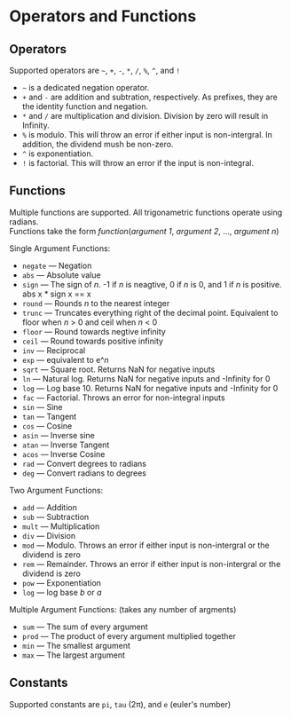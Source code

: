 # Operators and Functions

## Operators

Supported operators are `~`, `+`, `-`, `*`, `/`, `%`, `^`, and `!`

- `~` is a dedicated negation operator.
- `+` and `-` are addition and subtration, respectively. As prefixes, they are the identity function and negation.
- `*` and `/` are multiplication and division. Division by zero will result in Infinity.
- `%` is modulo. This will throw an error if either input is non-intergral. In addition, the dividend mush be non-zero.
- `^` is exponentiation.
- `!` is factorial. This will throw an error if the input is non-integral.

## Functions

Multiple functions are supported. All trigonametric functions operate using radians.  
Functions take the form *function*(*argument 1*, *argument 2*, …, *argument n*)

Single Argument Functions:
- `negate` — Negation
- `abs` — Absolute value
- `sign` — The sign of *n*. -1 if *n* is neagtive, 0 if *n* is 0, and 1 if *n* is positive. abs x * sign x == x
- `round` — Rounds *n* to the nearest integer
- `trunc` — Truncates everything right of the decimal point. Equivalent to floor when *n* > 0 and ceil when *n* < 0
- `floor` — Round towards negtive infinity
- `ceil` — Round towards positive infinity
- `inv` — Reciprocal
- `exp` — equivalent to e^*n*
- `sqrt` — Square root. Returns NaN for negative inputs
- `ln` — Natural log. Returns NaN for negative inputs and -Infinity for 0
- `log` — Log base 10. Returns NaN for negative inputs and -Infinity for 0
- `fac` — Factorial. Throws an error for non-integral inputs
- `sin` — Sine
- `tan` — Tangent
- `cos` — Cosine
- `asin` — Inverse sine
- `atan` — Inverse Tangent
- `acos` — Inverse Cosine
- `rad` — Convert degrees to radians
- `deg` — Convert radians to degrees

Two Argument Functions:
- `add` — Addition
- `sub` — Subtraction
- `mult` — Multiplication
- `div` — Division
- `mod` — Modulo. Throws an error if either input is non-intergral or the dividend is zero
- `rem` — Remainder. Throws an error if either input is non-intergral or the dividend is zero
- `pow` — Exponentiation
- `log` — log base *b* or *a*

Multiple Argument Functions: (takes any number of argments)
- `sum` — The sum of every argument
- `prod` — The product of every argument multiplied together
- `min` — The smallest argument
- `max` — The largest argument

## Constants

Supported constants are `pi`, `tau` (2π), and `e` (euler's number)